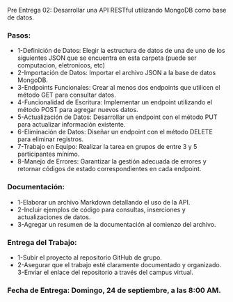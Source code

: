 Pre Entrega 02: Desarrollar una API RESTful utilizando MongoDB como base de datos.

### Pasos:
-   1-Definición de Datos: Elegir la estructura de datos de una de uno de los siguientes JSON que se encuentra en esta carpeta (puede ser computacion, eletronicos, etc)
-   2-Importación de Datos: Importar el archivo JSON a la base de datos MongoDB.
-   3-Endpoints Funcionales: Crear al menos dos endpoints que utilicen el método GET para consultar datos.
-   4-Funcionalidad de Escritura: Implementar un endpoint utilizando el método POST para agregar nuevos datos.
-   5-Actualización de Datos: Desarrollar un endpoint con el método PUT para actualizar información existente.
-   6-Eliminación de Datos: Diseñar un endpoint con el método DELETE para eliminar registros.
-   7-Trabajo en Equipo: Realizar la tarea en grupos de entre 3 y 5 participantes mínimo.
-   8-Manejo de Errores: Garantizar la gestión adecuada de errores y retornar códigos de estado correspondientes en cada endpoint.


### Documentación:
-   1-Elaborar un archivo Markdown detallando el uso de la API.
-   2-Incluir ejemplos de código para consultas, inserciones y actualizaciones de datos.
-   3-Agregar un resumen de la documentación al comienzo del archivo.

### Entrega del Trabajo:
-   1-Subir el proyecto al repositorio GitHub de grupo.
-   2-Asegurar que el trabajo esté claramente documentado y organizado.
3-Enviar el enlace del repositorio a través del campus virtual.

### Fecha de Entrega: Domingo, 24 de septiembre, a las 8:00 AM.

